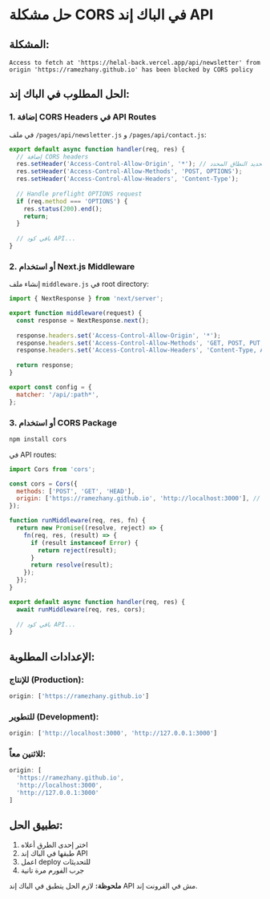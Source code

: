 # حل مشكلة CORS في الباك إند API

## المشكلة:
```
Access to fetch at 'https://helal-back.vercel.app/api/newsletter' from origin 'https://ramezhany.github.io' has been blocked by CORS policy
```

## الحل المطلوب في الباك إند:

### 1. إضافة CORS Headers في API Routes

في ملف `/pages/api/newsletter.js` و `/pages/api/contact.js`:

```javascript
export default async function handler(req, res) {
  // إضافة CORS headers
  res.setHeader('Access-Control-Allow-Origin', '*'); // أو تحديد النطاق المحدد
  res.setHeader('Access-Control-Allow-Methods', 'POST, OPTIONS');
  res.setHeader('Access-Control-Allow-Headers', 'Content-Type');
  
  // Handle preflight OPTIONS request
  if (req.method === 'OPTIONS') {
    res.status(200).end();
    return;
  }
  
  // باقي كود API...
}
```

### 2. أو استخدام Next.js Middleware

إنشاء ملف `middleware.js` في root directory:

```javascript
import { NextResponse } from 'next/server';

export function middleware(request) {
  const response = NextResponse.next();
  
  response.headers.set('Access-Control-Allow-Origin', '*');
  response.headers.set('Access-Control-Allow-Methods', 'GET, POST, PUT, DELETE, OPTIONS');
  response.headers.set('Access-Control-Allow-Headers', 'Content-Type, Authorization');
  
  return response;
}

export const config = {
  matcher: '/api/:path*',
};
```

### 3. أو استخدام CORS Package

```bash
npm install cors
```

في API routes:

```javascript
import Cors from 'cors';

const cors = Cors({
  methods: ['POST', 'GET', 'HEAD'],
  origin: ['https://ramezhany.github.io', 'http://localhost:3000'], // إضافة النطاقات المسموحة
});

function runMiddleware(req, res, fn) {
  return new Promise((resolve, reject) => {
    fn(req, res, (result) => {
      if (result instanceof Error) {
        return reject(result);
      }
      return resolve(result);
    });
  });
}

export default async function handler(req, res) {
  await runMiddleware(req, res, cors);
  
  // باقي كود API...
}
```

## الإعدادات المطلوبة:

### للإنتاج (Production):
```javascript
origin: ['https://ramezhany.github.io']
```

### للتطوير (Development):
```javascript
origin: ['http://localhost:3000', 'http://127.0.0.1:3000']
```

### للاثنين معاً:
```javascript
origin: [
  'https://ramezhany.github.io', 
  'http://localhost:3000',
  'http://127.0.0.1:3000'
]
```

## تطبيق الحل:

1. اختر إحدى الطرق أعلاه
2. طبقها في الباك إند API
3. اعمل deploy للتحديثات
4. جرب الفورم مرة تانية

**ملحوظة:** لازم الحل يتطبق في الباك إند API مش في الفرونت إند.
